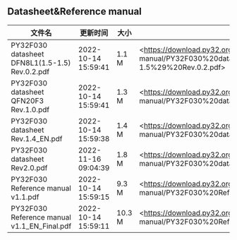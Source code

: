 ## Datasheet&Reference manual
|文件名|更新时间|大小|下载地址|
|---|---|---|---|
|PY32F030 datasheet DFN8L1(1.5-1.5) Rev.0.2.pdf|2022-10-14 15:59:41|1.1 M|<https://download.py32.org/Datasheet&Reference manual/PY32F030%20datasheet%20DFN8L1%281.5-1.5%29%20Rev.0.2.pdf>|
|PY32F030 datasheet QFN20F3 Rev.1.0.pdf|2022-10-14 15:59:41|1.3 M|<https://download.py32.org/Datasheet&Reference manual/PY32F030%20datasheet%20QFN20F3%20Rev.1.0.pdf>|
|PY32F030 datasheet Rev.1.4_EN.pdf|2022-10-14 15:59:38|1.4 M|<https://download.py32.org/Datasheet&Reference manual/PY32F030%20datasheet%20Rev.1.4_EN.pdf>|
|PY32F030 datasheet Rev2.0.pdf|2022-11-16 09:04:39|1.8 M|<https://download.py32.org/Datasheet&Reference manual/PY32F030%20datasheet%20Rev2.0.pdf>|
|PY32F030 Reference manual v1.1.pdf|2022-10-14 15:59:15|9.3 M|<https://download.py32.org/Datasheet&Reference manual/PY32F030%20Reference%20manual%20v1.1.pdf>|
|PY32F030 Reference manual v1.1_EN_Final.pdf|2022-10-14 15:59:11|10.3 M|<https://download.py32.org/Datasheet&Reference manual/PY32F030%20Reference%20manual%20v1.1_EN_Final.pdf>|
